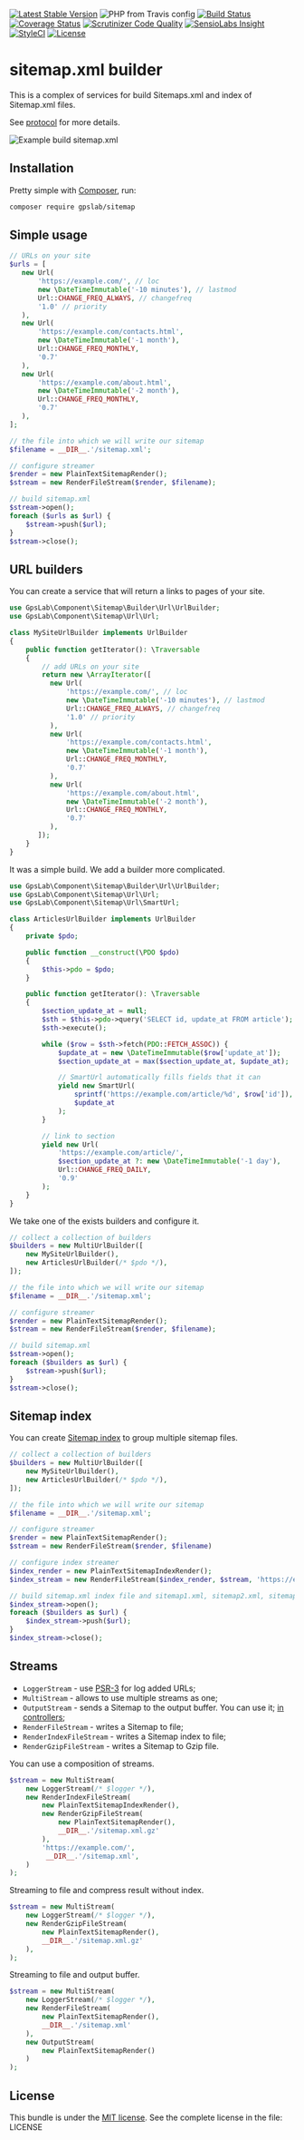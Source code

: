 [![Latest Stable Version](https://img.shields.io/packagist/v/gpslab/sitemap.svg?maxAge=3600&label=stable)](https://packagist.org/packages/gpslab/sitemap)
![PHP from Travis config](https://img.shields.io/travis/php-v/gpslab/sitemap.svg?maxAge=3600)
[![Build Status](https://img.shields.io/travis/gpslab/sitemap.svg?maxAge=3600)](https://travis-ci.org/gpslab/sitemap)
[![Coverage Status](https://img.shields.io/coveralls/gpslab/sitemap.svg?maxAge=3600)](https://coveralls.io/github/gpslab/sitemap?branch=master)
[![Scrutinizer Code Quality](https://img.shields.io/scrutinizer/g/gpslab/sitemap.svg?maxAge=3600)](https://scrutinizer-ci.com/g/gpslab/sitemap/?branch=master)
[![SensioLabs Insight](https://img.shields.io/sensiolabs/i/b02448c4-54f2-4afb-897f-48a4ab9d37cf.svg?maxAge=3600&label=SLInsight)](https://insight.sensiolabs.com/projects/b02448c4-54f2-4afb-897f-48a4ab9d37cf)
[![StyleCI](https://styleci.io/repos/68381260/shield?branch=master)](https://styleci.io/repos/68381260)
[![License](https://img.shields.io/packagist/l/gpslab/sitemap.svg?maxAge=3600)](https://github.com/gpslab/sitemap)

sitemap.xml builder
===================

This is a complex of services for build Sitemaps.xml and index of Sitemap.xml files.

See [protocol](https://www.sitemaps.org/protocol.html) for more details.

![Example build sitemap.xml](build.png)

## Installation

Pretty simple with [Composer](http://packagist.org), run:

```sh
composer require gpslab/sitemap
```

## Simple usage

```php
// URLs on your site
$urls = [
   new Url(
       'https://example.com/', // loc
       new \DateTimeImmutable('-10 minutes'), // lastmod
       Url::CHANGE_FREQ_ALWAYS, // changefreq
       '1.0' // priority
   ),
   new Url(
       'https://example.com/contacts.html',
       new \DateTimeImmutable('-1 month'),
       Url::CHANGE_FREQ_MONTHLY,
       '0.7'
   ),
   new Url(
       'https://example.com/about.html',
       new \DateTimeImmutable('-2 month'),
       Url::CHANGE_FREQ_MONTHLY,
       '0.7'
   ),
];

// the file into which we will write our sitemap
$filename = __DIR__.'/sitemap.xml';

// configure streamer
$render = new PlainTextSitemapRender();
$stream = new RenderFileStream($render, $filename);

// build sitemap.xml
$stream->open();
foreach ($urls as $url) {
    $stream->push($url);
}
$stream->close();
```

## URL builders

You can create a service that will return a links to pages of your site.

```php
use GpsLab\Component\Sitemap\Builder\Url\UrlBuilder;
use GpsLab\Component\Sitemap\Url\Url;

class MySiteUrlBuilder implements UrlBuilder
{
    public function getIterator(): \Traversable
    {
        // add URLs on your site
        return new \ArrayIterator([
          new Url(
              'https://example.com/', // loc
              new \DateTimeImmutable('-10 minutes'), // lastmod
              Url::CHANGE_FREQ_ALWAYS, // changefreq
              '1.0' // priority
          ),
          new Url(
              'https://example.com/contacts.html',
              new \DateTimeImmutable('-1 month'),
              Url::CHANGE_FREQ_MONTHLY,
              '0.7'
          ),
          new Url(
              'https://example.com/about.html',
              new \DateTimeImmutable('-2 month'),
              Url::CHANGE_FREQ_MONTHLY,
              '0.7'
          ),
       ]);
    }
}
```

It was a simple build. We add a builder more complicated.

```php
use GpsLab\Component\Sitemap\Builder\Url\UrlBuilder;
use GpsLab\Component\Sitemap\Url\Url;
use GpsLab\Component\Sitemap\Url\SmartUrl;

class ArticlesUrlBuilder implements UrlBuilder
{
    private $pdo;

    public function __construct(\PDO $pdo)
    {
        $this->pdo = $pdo;
    }

    public function getIterator(): \Traversable
    {
        $section_update_at = null;
        $sth = $this->pdo->query('SELECT id, update_at FROM article');
        $sth->execute();

        while ($row = $sth->fetch(PDO::FETCH_ASSOC)) {
            $update_at = new \DateTimeImmutable($row['update_at']);
            $section_update_at = max($section_update_at, $update_at);

            // SmartUrl automatically fills fields that it can
            yield new SmartUrl(
                sprintf('https://example.com/article/%d', $row['id']),
                $update_at
            );
        }

        // link to section
        yield new Url(
            'https://example.com/article/',
            $section_update_at ?: new \DateTimeImmutable('-1 day'),
            Url::CHANGE_FREQ_DAILY,
            '0.9'
        );
    }
}
```

We take one of the exists builders and configure it.

```php
// collect a collection of builders
$builders = new MultiUrlBuilder([
    new MySiteUrlBuilder(),
    new ArticlesUrlBuilder(/* $pdo */),
]);

// the file into which we will write our sitemap
$filename = __DIR__.'/sitemap.xml';

// configure streamer
$render = new PlainTextSitemapRender();
$stream = new RenderFileStream($render, $filename);

// build sitemap.xml
$stream->open();
foreach ($builders as $url) {
    $stream->push($url);
}
$stream->close();
```

## Sitemap index

You can create [Sitemap index](https://www.sitemaps.org/protocol.html#index) to group multiple sitemap files.

```php
// collect a collection of builders
$builders = new MultiUrlBuilder([
    new MySiteUrlBuilder(),
    new ArticlesUrlBuilder(/* $pdo */),
]);

// the file into which we will write our sitemap
$filename = __DIR__.'/sitemap.xml';

// configure streamer
$render = new PlainTextSitemapRender();
$stream = new RenderFileStream($render, $filename)

// configure index streamer
$index_render = new PlainTextSitemapIndexRender();
$index_stream = new RenderFileStream($index_render, $stream, 'https://example.com/', $filename);

// build sitemap.xml index file and sitemap1.xml, sitemap2.xml, sitemapN.xml with URLs
$index_stream->open();
foreach ($builders as $url) {
    $index_stream->push($url);
}
$index_stream->close();
```

## Streams

 * `LoggerStream` - use [PSR-3](https://github.com/php-fig/fig-standards/blob/master/accepted/PSR-3-logger-interface.md)
 for log added URLs;
 * `MultiStream` - allows to use multiple streams as one;
 * `OutputStream` - sends a Sitemap to the output buffer. You can use it;
[in controllers](http://symfony.com/doc/current/components/http_foundation.html#streaming-a-response);
 * `RenderFileStream` - writes a Sitemap to file;
 * `RenderIndexFileStream` - writes a Sitemap index to file;
 * `RenderGzipFileStream` - writes a Sitemap to Gzip file.

You can use a composition of streams.

```php
$stream = new MultiStream(
    new LoggerStream(/* $logger */),
    new RenderIndexFileStream(
        new PlainTextSitemapIndexRender(),
        new RenderGzipFileStream(
            new PlainTextSitemapRender(),
            __DIR__.'/sitemap.xml.gz'
        ),
        'https://example.com/',
         __DIR__.'/sitemap.xml',
    )
);
```

Streaming to file and compress result without index.

```php
$stream = new MultiStream(
    new LoggerStream(/* $logger */),
    new RenderGzipFileStream(
        new PlainTextSitemapRender(),
        __DIR__.'/sitemap.xml.gz'
    ),
);
```

Streaming to file and output buffer.

```php
$stream = new MultiStream(
    new LoggerStream(/* $logger */),
    new RenderFileStream(
        new PlainTextSitemapRender(),
        __DIR__.'/sitemap.xml'
    ),
    new OutputStream(
        new PlainTextSitemapRender()
    )
);
```

## License

This bundle is under the [MIT license](http://opensource.org/licenses/MIT). See the complete license in the file: LICENSE
